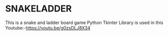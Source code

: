 # SNAKELADDER
This is a snake and ladder board game
Python Tkinter Library is used in this
Youtube:-https://youtu.be/g0zsDLJ8X34
